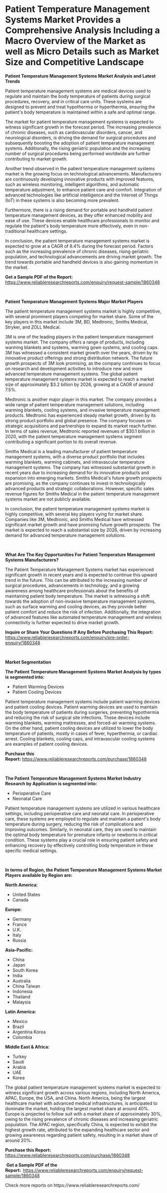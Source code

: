 <p><h1>Patient Temperature Management Systems Market Provides a Comprehensive Analysis Including a Macro Overview of the Market as well as Micro Details such as Market Size and Competitive Landscape</h1></p><p><strong>Patient Temperature Management Systems Market Analysis and Latest Trends</strong></p>
<p><p>Patient temperature management systems are medical devices used to regulate and maintain the body temperature of patients during surgical procedures, recovery, and in critical care units. These systems are designed to prevent and treat hypothermia or hyperthermia, ensuring the patient's body temperature is maintained within a safe and optimal range.</p><p>The market for patient temperature management systems is expected to witness significant growth in the forecast period. The increasing prevalence of chronic diseases, such as cardiovascular disorders, cancer, and neurological disorders, is driving the demand for surgical procedures and subsequently boosting the adoption of patient temperature management systems. Additionally, the rising geriatric population and the increasing number of surgical procedures being performed worldwide are further contributing to market growth.</p><p>Another trend observed in the patient temperature management systems market is the growing focus on technological advancements. Manufacturers are continuously developing innovative products with improved features, such as wireless monitoring, intelligent algorithms, and automatic temperature adjustment, to enhance patient care and comfort. Integration of advanced technologies like artificial intelligence and the Internet of Things (IoT) in these systems is also becoming more prevalent.</p><p>Furthermore, there is a rising demand for portable and handheld patient temperature management devices, as they offer enhanced mobility and ease of use. These devices enable healthcare professionals to monitor and regulate the patient's body temperature more effectively, even in non-traditional healthcare settings.</p><p>In conclusion, the patient temperature management systems market is expected to grow at a CAGR of 8.4% during the forecast period. Factors such as the increasing prevalence of chronic diseases, rising geriatric population, and technological advancements are driving market growth. The trend towards portable and handheld devices is also gaining momentum in the market.</p></p>
<p><strong>Get a Sample PDF of the Report:&nbsp;</strong> <a href="https://www.reliableresearchreports.com/enquiry/request-sample/1860348">https://www.reliableresearchreports.com/enquiry/request-sample/1860348</a></p>
<p>&nbsp;</p>
<p><strong>Patient Temperature Management Systems Major Market Players</strong></p>
<p><p>The patient temperature management systems market is highly competitive, with several prominent players competing for market share. Some of the key players in this market include 3M, BD, Medtronic, Smiths Medical, Stryker, and ZOLL Medical.</p><p>3M is one of the leading players in the patient temperature management systems market. The company offers a range of products, including warming blankets and systems, warming gown systems, and cooling caps. 3M has witnessed a consistent market growth over the years, driven by its innovative product offerings and strong distribution network. The future growth prospects of 3M look promising, as the company continues to focus on research and development activities to introduce new and more advanced temperature management systems. The global patient temperature management systems market is expected to reach a market size of approximately $3.2 billion by 2026, growing at a CAGR of around 7.5%.</p><p>Medtronic is another major player in this market. The company provides a wide range of patient temperature management solutions, including warming blankets, cooling systems, and invasive temperature management products. Medtronic has experienced steady market growth, driven by its strong product portfolio and global presence. The company focuses on strategic acquisitions and partnerships to expand its market reach further. In terms of sales revenue, Medtronic reported revenues of $30.1 billion in 2020, with the patient temperature management systems segment contributing a significant portion to its overall revenue.</p><p>Smiths Medical is a leading manufacturer of patient temperature management systems, with a diverse product portfolio that includes warming blankets, warming cabinets, and intravascular temperature management systems. The company has witnessed substantial growth in recent years due to increasing demand for its innovative products and expansion into emerging markets. Smiths Medical's future growth prospects are promising, as the company continues to invest in technologically advanced products and strategic collaborations. However, specific sales revenue figures for Smiths Medical in the patient temperature management systems market are not publicly available.</p><p>In conclusion, the patient temperature management systems market is highly competitive, with several key players vying for market share. Companies like 3M, Medtronic, and Smiths Medical have witnessed significant market growth and have promising future growth prospects. The market is expected to reach a substantial size by 2026, driven by increasing demand for advanced temperature management solutions.</p></p>
<p>&nbsp;</p>
<p><strong>What Are The Key Opportunities For Patient Temperature Management Systems Manufacturers?</strong></p>
<p><p>The Patient Temperature Management Systems market has experienced significant growth in recent years and is expected to continue this upward trend in the future. This can be attributed to the increasing number of surgical procedures, advancements in technology, and a growing awareness among healthcare professionals about the benefits of maintaining patient body temperature. The market is witnessing a shift towards the adoption of non-invasive temperature management systems, such as surface warming and cooling devices, as they provide better patient comfort and reduce the risk of infection. Additionally, the integration of advanced features like automated temperature management and wireless connectivity is further expected to drive market growth.</p></p>
<p><strong>Inquire or Share Your Questions If Any Before Purchasing This Report:</strong> <a href="https://www.reliableresearchreports.com/enquiry/pre-order-enquiry/1860348">https://www.reliableresearchreports.com/enquiry/pre-order-enquiry/1860348</a></p>
<p>&nbsp;</p>
<p><strong>Market Segmentation</strong></p>
<p><strong>The Patient Temperature Management Systems Market Analysis by types is segmented into:</strong></p>
<p><ul><li>Patient Warming Devices</li><li>Patient Cooling Devices</li></ul></p>
<p><p>Patient temperature management systems include patient warming devices and patient cooling devices. Patient warming devices are used to maintain the body temperature of patients during surgeries, preventing hypothermia and reducing the risk of surgical site infections. These devices include warming blankets, warming mattresses, and forced-air warming systems. On the other hand, patient cooling devices are utilized to lower the body temperature of patients, mostly in cases of fever, hyperthermia, or cardiac arrest. Cooling blankets, cooling caps, and intravascular cooling systems are examples of patient cooling devices.</p></p>
<p><strong>Purchase this Report:&nbsp;</strong><a href="https://www.reliableresearchreports.com/purchase/1860348">https://www.reliableresearchreports.com/purchase/1860348</a></p>
<p>&nbsp;</p>
<p><strong>The Patient Temperature Management Systems Market Industry Research by Application is segmented into:</strong></p>
<p><ul><li>Perioperative Care</li><li>Neonatal Care</li></ul></p>
<p><p>Patient temperature management systems are utilized in various healthcare settings, including perioperative care and neonatal care. In perioperative care, these systems are employed to regulate and maintain a patient's body temperature during surgery, reducing the risk of complications and improving outcomes. Similarly, in neonatal care, they are used to maintain the optimal body temperature for premature infants or newborns in critical condition. These systems play a crucial role in ensuring patient safety and enhancing recovery by effectively controlling body temperature in these specific medical settings.</p></p>
<p>&nbsp;</p>
<p><strong>In terms of Region, the Patient Temperature Management Systems Market Players available by Region are:</strong></p>
<p>
    <p> <strong> North America: </strong>
        <ul>
            <li>United States</li>
            <li>Canada</li>
        </ul>
        </p> 
    <p> <strong> Europe: </strong>
        <ul>
            <li>Germany</li>
            <li>France</li>
            <li>U.K.</li>
            <li>Italy</li>
            <li>Russia</li>
        </ul>
        </p> 
    <p> <strong> Asia-Pacific: </strong>
        <ul>
            <li>China</li>
            <li>Japan</li>
            <li>South Korea</li>
            <li>India</li>
            <li>Australia</li>
            <li>China Taiwan</li>
            <li>Indonesia</li>
            <li>Thailand</li>
            <li>Malaysia</li>
        </ul>
        </p> 
    <p> <strong> Latin America: </strong>
        <ul>
            <li>Mexico</li>
            <li>Brazil</li>
            <li>Argentina Korea</li>
            <li>Colombia</li>
        </ul>
        </p> 
    <p> <strong> Middle East & Africa: </strong>
        <ul>
            <li>Turkey</li>
            <li>Saudi</li>
            <li>Arabia</li>
            <li>UAE</li>
            <li>Korea</li>
        </ul>
    </p>
    </p>
<p><p>The global patient temperature management systems market is expected to witness significant growth across various regions, including North America, APAC, Europe, the USA, and China. North America, being the largest healthcare market with advanced medical infrastructures, is anticipated to dominate the market, holding the largest market share at around 40%. Europe is projected to follow suit with a market share of approximately 30%, owing to the rising prevalence of chronic diseases and increasing geriatric population. The APAC region, specifically China, is expected to exhibit the highest growth rate, attributed to the expanding healthcare sector and growing awareness regarding patient safety, resulting in a market share of around 20%.</p></p>
<p><strong>Purchase this Report: </strong><a href="https://www.reliableresearchreports.com/purchase/1860348">https://www.reliableresearchreports.com/purchase/1860348</a></p>
<p>&nbsp;<strong>Get a Sample PDF of the Report:&nbsp;&nbsp;</strong><a href="https://www.reliableresearchreports.com/enquiry/request-sample/1860348">https://www.reliableresearchreports.com/enquiry/request-sample/1860348</a></p>
<p><strong></strong></p>
<p>Check more reports on https://www.reliableresearchreports.com/</p>